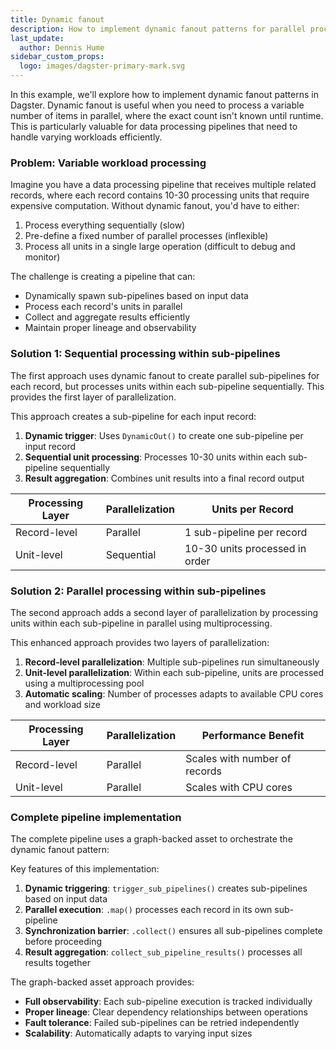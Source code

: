 ```yaml
---
title: Dynamic fanout
description: How to implement dynamic fanout patterns for parallel processing.
last_update:
  author: Dennis Hume
sidebar_custom_props:
  logo: images/dagster-primary-mark.svg
---
```


In this example, we'll explore how to implement dynamic fanout patterns in Dagster. Dynamic fanout is useful when you need to process a variable number of items in parallel, where the exact count isn't known until runtime. This is particularly valuable for data processing pipelines that need to handle varying workloads efficiently.

### Problem: Variable workload processing

Imagine you have a data processing pipeline that receives multiple related records, where each record contains 10-30 processing units that require expensive computation. Without dynamic fanout, you'd have to either:

1. Process everything sequentially (slow)
2. Pre-define a fixed number of parallel processes (inflexible)
3. Process all units in a single large operation (difficult to debug and monitor)

The challenge is creating a pipeline that can:

- Dynamically spawn sub-pipelines based on input data
- Process each record's units in parallel
- Collect and aggregate results efficiently
- Maintain proper lineage and observability

### Solution 1: Sequential processing within sub-pipelines

The first approach uses dynamic fanout to create parallel sub-pipelines for each record, but processes units within each sub-pipeline sequentially. This provides the first layer of parallelization.

<CodeExample
  path="docs_projects/project_mini/src/project_mini/defs/dynamic_fanout/dynamic_fanout.py"
  language="python"
  title="src/project_mini/defs/dynamic_fanout/dynamic_fanout.py"
  startAfter="# Option A"
  endBefore="# Option B"
/>

This approach creates a sub-pipeline for each input record:

1. **Dynamic trigger**: Uses `DynamicOut()` to create one sub-pipeline per input record
2. **Sequential unit processing**: Processes 10-30 units within each sub-pipeline sequentially
3. **Result aggregation**: Combines unit results into a final record output

| Processing Layer | Parallelization | Units per Record               |
| ---------------- | --------------- | ------------------------------ |
| Record-level     | Parallel        | 1 sub-pipeline per record      |
| Unit-level       | Sequential      | 10-30 units processed in order |

### Solution 2: Parallel processing within sub-pipelines

The second approach adds a second layer of parallelization by processing units within each sub-pipeline in parallel using multiprocessing.

<CodeExample
  path="docs_projects/project_mini/src/project_mini/defs/dynamic_fanout/dynamic_fanout.py"
  language="python"
  title="src/project_mini/defs/dynamic_fanout/dynamic_fanout.py"
  startAfter="# Option B"
  endBefore="@dg.op"
/>

This enhanced approach provides two layers of parallelization:

1. **Record-level parallelization**: Multiple sub-pipelines run simultaneously
2. **Unit-level parallelization**: Within each sub-pipeline, units are processed using a multiprocessing pool
3. **Automatic scaling**: Number of processes adapts to available CPU cores and workload size

| Processing Layer | Parallelization | Performance Benefit           |
| ---------------- | --------------- | ----------------------------- |
| Record-level     | Parallel        | Scales with number of records |
| Unit-level       | Parallel        | Scales with CPU cores         |

### Complete pipeline implementation

The complete pipeline uses a graph-backed asset to orchestrate the dynamic fanout pattern:

<CodeExample
  path="docs_projects/project_mini/src/project_mini/defs/dynamic_fanout/dynamic_fanout.py"
  language="python"
  title="src/project_mini/defs/dynamic_fanout/dynamic_fanout.py"
  startAfter="@dg.graph_asset"
  endBefore="@dg.asset"
/>

Key features of this implementation:

1. **Dynamic triggering**: `trigger_sub_pipelines()` creates sub-pipelines based on input data
2. **Parallel execution**: `.map()` processes each record in its own sub-pipeline
3. **Synchronization barrier**: `.collect()` ensures all sub-pipelines complete before proceeding
4. **Result aggregation**: `collect_sub_pipeline_results()` processes all results together

The graph-backed asset approach provides:

- **Full observability**: Each sub-pipeline execution is tracked individually
- **Proper lineage**: Clear dependency relationships between operations
- **Fault tolerance**: Failed sub-pipelines can be retried independently
- **Scalability**: Automatically adapts to varying input sizes
